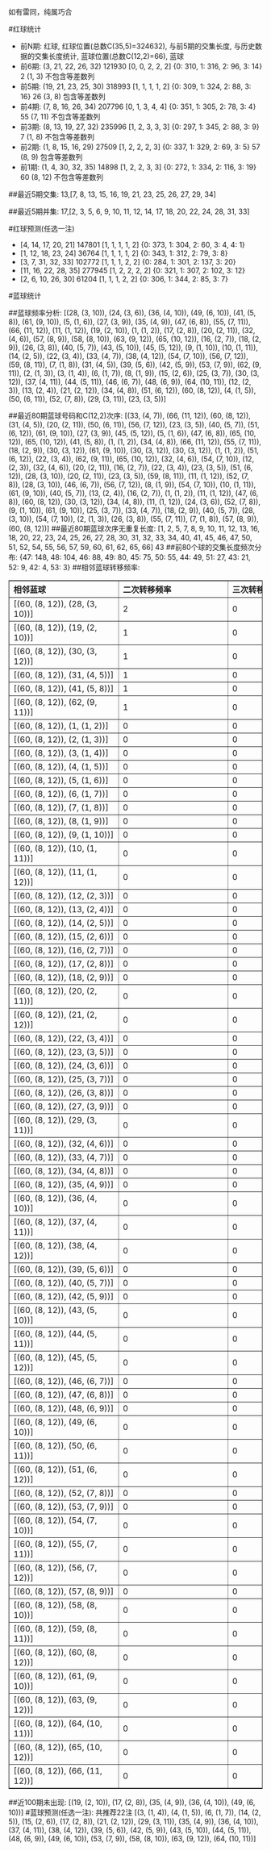 <!-- 
.. title: 大乐透12035期(2012-03-28)数据分析报告
.. slug: dlott-12035-2012-03-28-report
.. date: 2012-03-29 08:00:00 UTC+08:00
.. tags: Lottery
.. link: 
.. description: 
.. type: text
-->

如有雷同，纯属巧合

<!-- TEASER_END-->

#红球统计

- 前N期: 红球, 红球位置(总数C(35,5)=324632), 与前5期的交集长度, 与历史数据的交集长度统计, 蓝球位置(总数C(12,2)=66), 蓝球
- 前6期: (3, 21, 22, 26, 32) 121930 [0, 0, 2, 2, 2] {0: 310, 1: 316, 2: 96, 3: 14} 2 (1, 3) 不包含等差数列
- 前5期: (19, 21, 23, 25, 30) 318993 [1, 1, 1, 1, 2] {0: 309, 1: 324, 2: 88, 3: 16} 26 (3, 8) 包含等差数列
- 前4期: (7, 8, 16, 26, 34) 207796 [0, 1, 3, 4, 4] {0: 351, 1: 305, 2: 78, 3: 4} 55 (7, 11) 不包含等差数列
- 前3期: (8, 13, 19, 27, 32) 235996 [1, 2, 3, 3, 3] {0: 297, 1: 345, 2: 88, 3: 9} 7 (1, 8) 不包含等差数列
- 前2期: (1, 8, 15, 16, 29) 27509 [1, 2, 2, 2, 3] {0: 337, 1: 329, 2: 69, 3: 5} 57 (8, 9) 包含等差数列
- 前1期: (1, 4, 30, 32, 35) 14898 [1, 2, 2, 3, 3] {0: 272, 1: 334, 2: 116, 3: 19} 60 (8, 12) 不包含等差数列

##最近5期交集:
13,[7, 8, 13, 15, 16, 19, 21, 23, 25, 26, 27, 29, 34]

##最近5期并集:
17,[2, 3, 5, 6, 9, 10, 11, 12, 14, 17, 18, 20, 22, 24, 28, 31, 33]

#红球预测(任选一注)

- [4, 14, 17, 20, 21] 147801 [1, 1, 1, 1, 2] {0: 373, 1: 304, 2: 60, 3: 4, 4: 1}
- [1, 12, 18, 23, 24] 36764 [1, 1, 1, 1, 2] {0: 343, 1: 312, 2: 79, 3: 8}
- [3, 7, 31, 32, 33] 102772 [1, 1, 1, 2, 2] {0: 284, 1: 301, 2: 137, 3: 20}
- [11, 16, 22, 28, 35] 277945 [1, 2, 2, 2, 2] {0: 321, 1: 307, 2: 102, 3: 12}
- [2, 6, 10, 26, 30] 61204 [1, 1, 1, 2, 2] {0: 306, 1: 344, 2: 85, 3: 7}

#蓝球统计

##蓝球频率分析:
[(28, (3, 10)), (24, (3, 6)), (36, (4, 10)), (49, (6, 10)), (41, (5, 8)), (61, (9, 10)), (5, (1, 6)), (27, (3, 9)), (35, (4, 9)), (47, (6, 8)), (55, (7, 11)), (66, (11, 12)), (11, (1, 12)), (19, (2, 10)), (1, (1, 2)), (17, (2, 8)), (20, (2, 11)), (32, (4, 6)), (57, (8, 9)), (58, (8, 10)), (63, (9, 12)), (65, (10, 12)), (16, (2, 7)), (18, (2, 9)), (26, (3, 8)), (40, (5, 7)), (43, (5, 10)), (45, (5, 12)), (9, (1, 10)), (10, (1, 11)), (14, (2, 5)), (22, (3, 4)), (33, (4, 7)), (38, (4, 12)), (54, (7, 10)), (56, (7, 12)), (59, (8, 11)), (7, (1, 8)), (31, (4, 5)), (39, (5, 6)), (42, (5, 9)), (53, (7, 9)), (62, (9, 11)), (2, (1, 3)), (3, (1, 4)), (6, (1, 7)), (8, (1, 9)), (15, (2, 6)), (25, (3, 7)), (30, (3, 12)), (37, (4, 11)), (44, (5, 11)), (46, (6, 7)), (48, (6, 9)), (64, (10, 11)), (12, (2, 3)), (13, (2, 4)), (21, (2, 12)), (34, (4, 8)), (51, (6, 12)), (60, (8, 12)), (4, (1, 5)), (50, (6, 11)), (52, (7, 8)), (29, (3, 11)), (23, (3, 5))]

##最近80期蓝球号码和C(12,2)次序:
[(33, (4, 7)), (66, (11, 12)), (60, (8, 12)), (31, (4, 5)), (20, (2, 11)), (50, (6, 11)), (56, (7, 12)), (23, (3, 5)), (40, (5, 7)), (51, (6, 12)), (61, (9, 10)), (27, (3, 9)), (45, (5, 12)), (5, (1, 6)), (47, (6, 8)), (65, (10, 12)), (65, (10, 12)), (41, (5, 8)), (1, (1, 2)), (34, (4, 8)), (66, (11, 12)), (55, (7, 11)), (18, (2, 9)), (30, (3, 12)), (61, (9, 10)), (30, (3, 12)), (30, (3, 12)), (1, (1, 2)), (51, (6, 12)), (22, (3, 4)), (62, (9, 11)), (65, (10, 12)), (32, (4, 6)), (54, (7, 10)), (12, (2, 3)), (32, (4, 6)), (20, (2, 11)), (16, (2, 7)), (22, (3, 4)), (23, (3, 5)), (51, (6, 12)), (28, (3, 10)), (20, (2, 11)), (23, (3, 5)), (59, (8, 11)), (11, (1, 12)), (52, (7, 8)), (28, (3, 10)), (46, (6, 7)), (56, (7, 12)), (8, (1, 9)), (54, (7, 10)), (10, (1, 11)), (61, (9, 10)), (40, (5, 7)), (13, (2, 4)), (16, (2, 7)), (1, (1, 2)), (11, (1, 12)), (47, (6, 8)), (60, (8, 12)), (30, (3, 12)), (34, (4, 8)), (11, (1, 12)), (24, (3, 6)), (52, (7, 8)), (9, (1, 10)), (61, (9, 10)), (25, (3, 7)), (33, (4, 7)), (18, (2, 9)), (40, (5, 7)), (28, (3, 10)), (54, (7, 10)), (2, (1, 3)), (26, (3, 8)), (55, (7, 11)), (7, (1, 8)), (57, (8, 9)), (60, (8, 12))]
##最近80期蓝球次序无重复长度:
[1, 2, 5, 7, 8, 9, 10, 11, 12, 13, 16, 18, 20, 22, 23, 24, 25, 26, 27, 28, 30, 31, 32, 33, 34, 40, 41, 45, 46, 47, 50, 51, 52, 54, 55, 56, 57, 59, 60, 61, 62, 65, 66] 43
##前80个球的交集长度频次分布:
{47: 148, 48: 104, 46: 88, 49: 80, 45: 75, 50: 55, 44: 49, 51: 27, 43: 21, 52: 9, 42: 4, 53: 3}
##相邻蓝球转移频率:
<table border="1" class="table table-striped dataframe">
  <thead>
    <tr style="text-align: left;">
      <th style="min-width: 200px;">相邻蓝球</th>
      <th style="min-width: 200px;">二次转移频率</th>
      <th style="min-width: 200px;">三次转移频率</th>
    </tr>
  </thead>
  <tbody>
    <tr>
      <td>  [(60, (8, 12)), (28, (3, 10))]</td>
      <td> 2</td>
      <td> 0</td>
    </tr>
    <tr>
      <td>  [(60, (8, 12)), (19, (2, 10))]</td>
      <td> 1</td>
      <td> 0</td>
    </tr>
    <tr>
      <td>  [(60, (8, 12)), (30, (3, 12))]</td>
      <td> 1</td>
      <td> 0</td>
    </tr>
    <tr>
      <td>   [(60, (8, 12)), (31, (4, 5))]</td>
      <td> 1</td>
      <td> 0</td>
    </tr>
    <tr>
      <td>   [(60, (8, 12)), (41, (5, 8))]</td>
      <td> 1</td>
      <td> 0</td>
    </tr>
    <tr>
      <td>  [(60, (8, 12)), (62, (9, 11))]</td>
      <td> 1</td>
      <td> 0</td>
    </tr>
    <tr>
      <td>    [(60, (8, 12)), (1, (1, 2))]</td>
      <td> 0</td>
      <td> 0</td>
    </tr>
    <tr>
      <td>    [(60, (8, 12)), (2, (1, 3))]</td>
      <td> 0</td>
      <td> 0</td>
    </tr>
    <tr>
      <td>    [(60, (8, 12)), (3, (1, 4))]</td>
      <td> 0</td>
      <td> 0</td>
    </tr>
    <tr>
      <td>    [(60, (8, 12)), (4, (1, 5))]</td>
      <td> 0</td>
      <td> 0</td>
    </tr>
    <tr>
      <td>    [(60, (8, 12)), (5, (1, 6))]</td>
      <td> 0</td>
      <td> 0</td>
    </tr>
    <tr>
      <td>    [(60, (8, 12)), (6, (1, 7))]</td>
      <td> 0</td>
      <td> 0</td>
    </tr>
    <tr>
      <td>    [(60, (8, 12)), (7, (1, 8))]</td>
      <td> 0</td>
      <td> 0</td>
    </tr>
    <tr>
      <td>    [(60, (8, 12)), (8, (1, 9))]</td>
      <td> 0</td>
      <td> 0</td>
    </tr>
    <tr>
      <td>   [(60, (8, 12)), (9, (1, 10))]</td>
      <td> 0</td>
      <td> 0</td>
    </tr>
    <tr>
      <td>  [(60, (8, 12)), (10, (1, 11))]</td>
      <td> 0</td>
      <td> 0</td>
    </tr>
    <tr>
      <td>  [(60, (8, 12)), (11, (1, 12))]</td>
      <td> 0</td>
      <td> 0</td>
    </tr>
    <tr>
      <td>   [(60, (8, 12)), (12, (2, 3))]</td>
      <td> 0</td>
      <td> 0</td>
    </tr>
    <tr>
      <td>   [(60, (8, 12)), (13, (2, 4))]</td>
      <td> 0</td>
      <td> 0</td>
    </tr>
    <tr>
      <td>   [(60, (8, 12)), (14, (2, 5))]</td>
      <td> 0</td>
      <td> 0</td>
    </tr>
    <tr>
      <td>   [(60, (8, 12)), (15, (2, 6))]</td>
      <td> 0</td>
      <td> 0</td>
    </tr>
    <tr>
      <td>   [(60, (8, 12)), (16, (2, 7))]</td>
      <td> 0</td>
      <td> 0</td>
    </tr>
    <tr>
      <td>   [(60, (8, 12)), (17, (2, 8))]</td>
      <td> 0</td>
      <td> 0</td>
    </tr>
    <tr>
      <td>   [(60, (8, 12)), (18, (2, 9))]</td>
      <td> 0</td>
      <td> 0</td>
    </tr>
    <tr>
      <td>  [(60, (8, 12)), (20, (2, 11))]</td>
      <td> 0</td>
      <td> 0</td>
    </tr>
    <tr>
      <td>  [(60, (8, 12)), (21, (2, 12))]</td>
      <td> 0</td>
      <td> 0</td>
    </tr>
    <tr>
      <td>   [(60, (8, 12)), (22, (3, 4))]</td>
      <td> 0</td>
      <td> 0</td>
    </tr>
    <tr>
      <td>   [(60, (8, 12)), (23, (3, 5))]</td>
      <td> 0</td>
      <td> 0</td>
    </tr>
    <tr>
      <td>   [(60, (8, 12)), (24, (3, 6))]</td>
      <td> 0</td>
      <td> 0</td>
    </tr>
    <tr>
      <td>   [(60, (8, 12)), (25, (3, 7))]</td>
      <td> 0</td>
      <td> 0</td>
    </tr>
    <tr>
      <td>   [(60, (8, 12)), (26, (3, 8))]</td>
      <td> 0</td>
      <td> 0</td>
    </tr>
    <tr>
      <td>   [(60, (8, 12)), (27, (3, 9))]</td>
      <td> 0</td>
      <td> 0</td>
    </tr>
    <tr>
      <td>  [(60, (8, 12)), (29, (3, 11))]</td>
      <td> 0</td>
      <td> 0</td>
    </tr>
    <tr>
      <td>   [(60, (8, 12)), (32, (4, 6))]</td>
      <td> 0</td>
      <td> 0</td>
    </tr>
    <tr>
      <td>   [(60, (8, 12)), (33, (4, 7))]</td>
      <td> 0</td>
      <td> 0</td>
    </tr>
    <tr>
      <td>   [(60, (8, 12)), (34, (4, 8))]</td>
      <td> 0</td>
      <td> 0</td>
    </tr>
    <tr>
      <td>   [(60, (8, 12)), (35, (4, 9))]</td>
      <td> 0</td>
      <td> 0</td>
    </tr>
    <tr>
      <td>  [(60, (8, 12)), (36, (4, 10))]</td>
      <td> 0</td>
      <td> 0</td>
    </tr>
    <tr>
      <td>  [(60, (8, 12)), (37, (4, 11))]</td>
      <td> 0</td>
      <td> 0</td>
    </tr>
    <tr>
      <td>  [(60, (8, 12)), (38, (4, 12))]</td>
      <td> 0</td>
      <td> 0</td>
    </tr>
    <tr>
      <td>   [(60, (8, 12)), (39, (5, 6))]</td>
      <td> 0</td>
      <td> 0</td>
    </tr>
    <tr>
      <td>   [(60, (8, 12)), (40, (5, 7))]</td>
      <td> 0</td>
      <td> 0</td>
    </tr>
    <tr>
      <td>   [(60, (8, 12)), (42, (5, 9))]</td>
      <td> 0</td>
      <td> 0</td>
    </tr>
    <tr>
      <td>  [(60, (8, 12)), (43, (5, 10))]</td>
      <td> 0</td>
      <td> 0</td>
    </tr>
    <tr>
      <td>  [(60, (8, 12)), (44, (5, 11))]</td>
      <td> 0</td>
      <td> 0</td>
    </tr>
    <tr>
      <td>  [(60, (8, 12)), (45, (5, 12))]</td>
      <td> 0</td>
      <td> 0</td>
    </tr>
    <tr>
      <td>   [(60, (8, 12)), (46, (6, 7))]</td>
      <td> 0</td>
      <td> 0</td>
    </tr>
    <tr>
      <td>   [(60, (8, 12)), (47, (6, 8))]</td>
      <td> 0</td>
      <td> 0</td>
    </tr>
    <tr>
      <td>   [(60, (8, 12)), (48, (6, 9))]</td>
      <td> 0</td>
      <td> 0</td>
    </tr>
    <tr>
      <td>  [(60, (8, 12)), (49, (6, 10))]</td>
      <td> 0</td>
      <td> 0</td>
    </tr>
    <tr>
      <td>  [(60, (8, 12)), (50, (6, 11))]</td>
      <td> 0</td>
      <td> 0</td>
    </tr>
    <tr>
      <td>  [(60, (8, 12)), (51, (6, 12))]</td>
      <td> 0</td>
      <td> 0</td>
    </tr>
    <tr>
      <td>   [(60, (8, 12)), (52, (7, 8))]</td>
      <td> 0</td>
      <td> 0</td>
    </tr>
    <tr>
      <td>   [(60, (8, 12)), (53, (7, 9))]</td>
      <td> 0</td>
      <td> 0</td>
    </tr>
    <tr>
      <td>  [(60, (8, 12)), (54, (7, 10))]</td>
      <td> 0</td>
      <td> 0</td>
    </tr>
    <tr>
      <td>  [(60, (8, 12)), (55, (7, 11))]</td>
      <td> 0</td>
      <td> 0</td>
    </tr>
    <tr>
      <td>  [(60, (8, 12)), (56, (7, 12))]</td>
      <td> 0</td>
      <td> 0</td>
    </tr>
    <tr>
      <td>   [(60, (8, 12)), (57, (8, 9))]</td>
      <td> 0</td>
      <td> 0</td>
    </tr>
    <tr>
      <td>  [(60, (8, 12)), (58, (8, 10))]</td>
      <td> 0</td>
      <td> 0</td>
    </tr>
    <tr>
      <td>  [(60, (8, 12)), (59, (8, 11))]</td>
      <td> 0</td>
      <td> 0</td>
    </tr>
    <tr>
      <td>  [(60, (8, 12)), (60, (8, 12))]</td>
      <td> 0</td>
      <td> 0</td>
    </tr>
    <tr>
      <td>  [(60, (8, 12)), (61, (9, 10))]</td>
      <td> 0</td>
      <td> 0</td>
    </tr>
    <tr>
      <td>  [(60, (8, 12)), (63, (9, 12))]</td>
      <td> 0</td>
      <td> 0</td>
    </tr>
    <tr>
      <td> [(60, (8, 12)), (64, (10, 11))]</td>
      <td> 0</td>
      <td> 0</td>
    </tr>
    <tr>
      <td> [(60, (8, 12)), (65, (10, 12))]</td>
      <td> 0</td>
      <td> 0</td>
    </tr>
    <tr>
      <td> [(60, (8, 12)), (66, (11, 12))]</td>
      <td> 0</td>
      <td> 0</td>
    </tr>
  </tbody>
</table>
##近100期未出现:
[(19, (2, 10)), (17, (2, 8)), (35, (4, 9)), (36, (4, 10)), (49, (6, 10))]
#蓝球预测(任选一注):
共推荐22注
[(3, (1, 4)), (4, (1, 5)), (6, (1, 7)), (14, (2, 5)), (15, (2, 6)), (17, (2, 8)), (21, (2, 12)), (29, (3, 11)), (35, (4, 9)), (36, (4, 10)), (37, (4, 11)), (38, (4, 12)), (39, (5, 6)), (42, (5, 9)), (43, (5, 10)), (44, (5, 11)), (48, (6, 9)), (49, (6, 10)), (53, (7, 9)), (58, (8, 10)), (63, (9, 12)), (64, (10, 11))]


